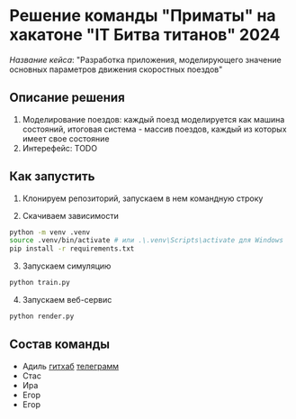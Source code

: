 # Решение команды "Приматы" на хакатоне "IT Битва титанов" 2024

*Название кейса*: "Разработка приложения, моделирующего значение основных параметров движения скоростных поездов"

## Описание решения

1. Моделирование поездов: каждый поезд моделируется как машина состояний, итоговая система - массив поездов, каждый из которых имеет свое состояние
2. Интерефейс: TODO

## Как запустить

1. Клонируем репозиторий, запускаем в нем командную строку

2. Скачиваем зависимости
```sh
python -m venv .venv
source .venv/bin/activate # или .\.venv\Scripts\activate для Windows
pip install -r requirements.txt
```

3. Запускаем симуляцию
```sh
python train.py
```

4. Запускаем веб-сервис
```sh
python render.py
```

## Состав команды

 - Адиль [гитхаб](https://github.com/LLLida) [телеграмм](https://t.me/AdilMokhammad)
 - Стас
 - Ира
 - Егор
 - Егор
